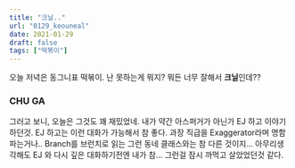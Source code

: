 ```yaml
---
title: "크닐.."
url: "0129_keouneal"
date: 2021-01-29
draft: false
tags: ["떡볶이"]
---
```

오늘 저녁은 동그니표 떡볶이. 난 못하는게 뭐지? 뭐든 너무 잘해서 **크닐**인데??

### CHU GA
그러고 보니, 오늘은 그것도 꽤 재밌었네. 내가 약간 아스퍼거가 아닌가 EJ 하고 이야기 하던것. EJ 하고는 이런 대화가 가능해서 참 좋다. 과장 직급을 Exaggerator라며 명함파는거나.. Branch를 브런치로 읽는 그런 동네 클래스와는 참 다른 것이지... 아무리생각해도 EJ 와 다시 깊은 대화하기전엔 내가 참... 그런걸 잠시 까먹고 살았었던것 같다.
